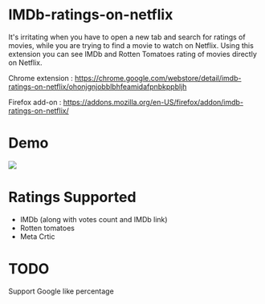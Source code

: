 # IMDb-ratings-on-netflix

It's irritating when you have to open a new tab and search for ratings of movies, while you are trying to find a movie to watch on Netflix. Using this extension you can see IMDb and Rotten Tomatoes rating of movies directly on Netflix.

Chrome extension : https://chrome.google.com/webstore/detail/imdb-ratings-on-netflix/ohonjgnjobblbhfeamidafpnbkppbljh

Firefox add-on : https://addons.mozilla.org/en-US/firefox/addon/imdb-ratings-on-netflix/

# Demo
![](demo.gif)

# Ratings Supported
* IMDb (along with votes count and IMDb link)
* Rotten tomatoes
* Meta Crtic

# TODO
Support Google like percentage
